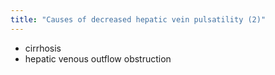 ```yaml
---
title: "Causes of decreased hepatic vein pulsatility (2)"
---
```

- cirrhosis
- hepatic venous outflow obstruction

